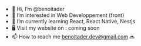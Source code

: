 - 👋 Hi, I’m @benoitader
- 👀 I’m interested in Web Developpement (front)
- 🌱 I’m currently learning React, React Native, Nestjs
- 🖥 Visit my website on : coming soon
- 📫 How to reach me benoitader.dev@gmail.com
🔜
